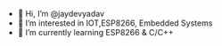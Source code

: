 - 👋 Hi, I’m @jaydevyadav
- 👀 I’m interested in IOT,ESP8266, Embedded Systems
- 🌱 I’m currently learning ESP8266 & C/C++ 


<!---
jaydevyadav/jaydevyadav is a ✨ special ✨ repository because its `README.md` (this file) appears on your GitHub profile.
You can click the Preview link to take a look at your changes.
--->
